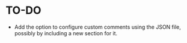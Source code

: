 # TO-DO

- Add the option to configure custom comments using the JSON file, possibly by including a new section for it.

